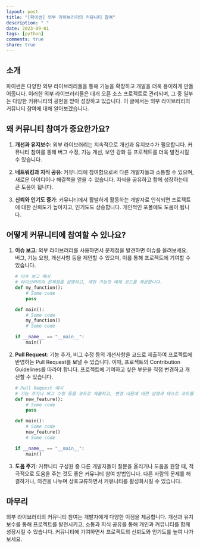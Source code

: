 ```yaml
---
layout: post
title: "[파이썬] 외부 라이브러리의 커뮤니티 참여"
description: " "
date: 2023-09-01
tags: [python]
comments: true
share: true
---
```


## 소개

파이썬은 다양한 외부 라이브러리들을 통해 기능을 확장하고 개발을 더욱 용이하게 만들어줍니다. 이러한 외부 라이브러리들은 대개 오픈 소스 프로젝트로 관리되며, 그 중 일부는 다양한 커뮤니티의 공헌을 받아 성장하고 있습니다. 이 글에서는 외부 라이브러리의 커뮤니티 참여에 대해 알아보겠습니다.

## 왜 커뮤니티 참여가 중요한가요?

1. **개선과 유지보수**: 외부 라이브러리는 지속적으로 개선과 유지보수가 필요합니다. 커뮤니티 참여를 통해 버그 수정, 기능 개선, 보안 강화 등 프로젝트를 더욱 발전시킬 수 있습니다.

2. **네트워킹과 지식 공유**: 커뮤니티에 참여함으로써 다른 개발자들과 소통할 수 있으며, 새로운 아이디어나 해결책을 얻을 수 있습니다. 지식을 공유하고 함께 성장하는데 큰 도움이 됩니다.

3. **신뢰와 인기도 증가**: 커뮤니티에서 활발하게 활동하는 개발자로 인식되면 프로젝트에 대한 신뢰도가 높아지고, 인기도도 상승합니다. 개인적인 포폴에도 도움이 됩니다.

## 어떻게 커뮤니티에 참여할 수 있나요?

1. **이슈 보고**: 외부 라이브러리를 사용하면서 문제점을 발견하면 이슈를 올려보세요. 버그, 기능 요청, 개선사항 등을 제안할 수 있으며, 이를 통해 프로젝트에 기여할 수 있습니다.

   ```python
   # 이슈 보고 예시
   # 라이브러리의 문제점을 설명하고, 재현 가능한 예제 코드를 제공합니다.
   def my_function():
       # Some code
       pass
   
   def main():
       # Some code
       my_function()
       # Some code
   
   if __name__ == "__main__":
       main()
   ```

2. **Pull Request**: 기능 추가, 버그 수정 등의 개선사항을 코드로 제출하여 프로젝트에 반영하는 Pull Request를 보낼 수 있습니다. 이때, 프로젝트의 Contribution Guidelines를 따라야 합니다. 프로젝트에 기여하고 싶은 부분을 직접 변경하고 개선할 수 있습니다.

   ```python
   # Pull Request 예시
   # 기능 추가나 버그 수정 등을 코드로 제출하고, 변경 내용에 대한 설명과 테스트 코드를 함께 제공합니다.
   def new_feature():
       # Some code
       pass
   
   def main():
       # Some code
       new_feature()
       # Some code
   
   if __name__ == "__main__":
       main()
   ```

3. **도움 주기**: 커뮤니티 구성원 중 다른 개발자들이 질문을 올리거나 도움을 원할 때, 적극적으로 도움을 주는 것도 좋은 커뮤니티 참여 방법입니다. 다른 사람의 문제를 해결하거나, 의견을 나누며 상호교류하면서 커뮤니티를 활성화시킬 수 있습니다.

## 마무리

외부 라이브러리의 커뮤니티 참여는 개발자에게 다양한 이점을 제공합니다. 개선과 유지보수를 통해 프로젝트를 발전시키고, 소통과 지식 공유를 통해 개인과 커뮤니티를 함께 성장시킬 수 있습니다. 커뮤니티에 기여하면서 프로젝트의 신뢰도와 인기도를 높여 나가보세요.
